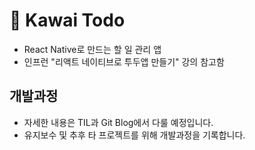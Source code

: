 # 🧸 Kawai Todo

- React Native로 만드는 할 일 관리 앱
- 인프런 "리액트 네이티브로 투두앱 만들기" 강의 참고함



## 개발과정

- 자세한 내용은 TIL과 Git Blog에서 다룰 예정입니다.
- 유지보수 및 추후 타 프로젝트를 위해 개발과정을 기록합니다.
